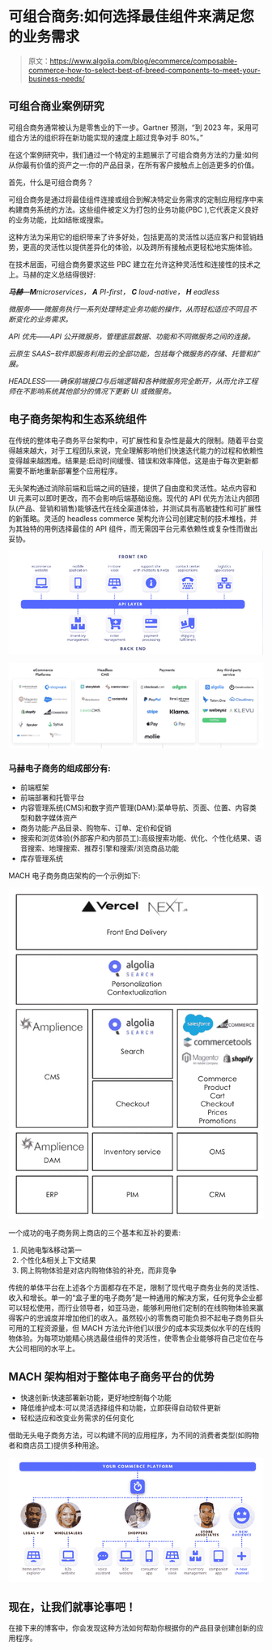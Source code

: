 # 可组合商务:如何选择最佳组件来满足您的业务需求

> 原文：<https://www.algolia.com/blog/ecommerce/composable-commerce-how-to-select-best-of-breed-components-to-meet-your-business-needs/>

## 可组合商业案例研究

可组合商务通常被认为是零售业的下一步。Gartner 预测，“到 2023 年，采用可组合方法的组织将在新功能实现的速度上超过竞争对手 80%。”

在这个案例研究中，我们通过一个特定的主题展示了可组合商务方法的力量:如何从你最有价值的资产之一:你的产品目录，在所有客户接触点上创造更多的价值。

首先，什么是可组合商务？

可组合商务是通过将最佳组件连接或组合到解决特定业务需求的定制应用程序中来构建商务系统的方法。这些组件被定义为打包的业务功能(PBC ),它代表定义良好的业务功能，比如结帐或搜索。

这种方法为采用它的组织带来了许多好处，包括更高的灵活性以适应客户和营销趋势，更高的灵活性以提供差异化的体验，以及跨所有接触点更轻松地实施体验。

在技术层面，可组合商务要求这些 PBC 建立在允许这种灵活性和连接性的技术之上。马赫的定义总结得很好:

***马赫**—**M**microservices， **A** PI-first， **C** loud-native， **H** eadless*

*微服务——微服务执行一系列处理特定业务功能的操作，从而轻松适应不同且不断变化的业务需求。*

*API 优先——API 公开微服务，管理底层数据、功能和不同微服务之间的连接。*

*云原生 SAAS–软件即服务利用云的全部功能，包括每个微服务的存储、托管和扩展。*

*HEADLESS——确保前端接口与后端逻辑和各种微服务完全断开，从而允许工程师在不影响系统其他部分的情况下更新 UI 或微服务。*

## 电子商务架构和生态系统组件

在传统的整体电子商务平台架构中，可扩展性和复杂性是最大的限制。随着平台变得越来越大，对于工程团队来说，完全理解影响他们快速迭代能力的过程和依赖性变得越来越困难。结果是:启动时间缓慢、错误和效率降低，这是由于每次更新都需要不断地重新部署整个应用程序。

无头架构通过消除前端和后端之间的链接，提供了自由度和灵活性。站点内容和 UI 元素可以即时更改，而不会影响后端基础设施。现代的 API 优先方法让内部团队(产品、营销和销售)能够迭代在线全渠道体验，并测试具有高敏捷性和可扩展性的新策略。灵活的 headless commerce 架构允许公司创建定制的技术堆栈，并为其独特的用例选择最佳的 API 组件，而无需因平台元素依赖性或复杂性而做出妥协。

![](img/d72b0c17ab4a3df88b92266dc1a10684.png)

![](img/e3f381adb96bec75ed0cb8966ae6238f.png)

### [](#the-components-of-mach-ecommerce-are)马赫电子商务的组成部分有:

*   前端框架
*   前端部署和托管平台
*   内容管理系统(CMS)和数字资产管理(DAM):菜单导航、页面、位置、内容类型和数字媒体资产
*   商务功能:产品目录、购物车、订单、定价和促销
*   搜索和浏览体验(外部客户和内部员工):高级搜索功能、优化、个性化结果、语音搜索、地理搜索、推荐引擎和搜索/浏览商品功能
*   库存管理系统

MACH 电子商务商店架构的一个示例如下:

![](img/2e40f9d5bb3cfadf0d948c930f079789.png)

一个成功的电子商务网上商店的三个基本和互补的要素:

1.  风驰电掣&移动第一
2.  个性化&相关上下文结果
3.  网上购物体验是对店内购物体验的补充，而非竞争

传统的单体平台在上述各个方面都存在不足，限制了现代电子商务业务的灵活性、收入和增长。单一的“盒子里的电子商务”是一种通用的解决方案，任何竞争企业都可以轻松使用，而行业领导者，如亚马逊，能够利用他们定制的在线购物体验来赢得客户的忠诚度并增加他们的收入。虽然较小的零售商可能负担不起电子商务巨头可用的工程资源量，但 MACH 方法允许他们以很少的成本实现类似水平的在线购物体验。为每项功能精心挑选最佳组件的灵活性，使零售企业能够将自己定位在与大公司相同的水平上。

## MACH 架构相对于整体电子商务平台的优势

*   快速创新:快速部署新功能，更好地控制每个功能
*   降低维护成本:可以灵活选择组件和功能，立即获得自动软件更新
*   轻松适应和改变业务需求的任何变化

借助无头电子商务方法，可以构建不同的应用程序，为不同的消费者类型(如购物者和商店员工)提供多种用途。

![](img/db2d9290de14932668b601ae7ebc8258.png)

## [](#now-lets-get-practical)现在，让我们就事论事吧！

在接下来的博客中，你会发现这种方法如何帮助你根据你的产品目录创建创新的应用程序。